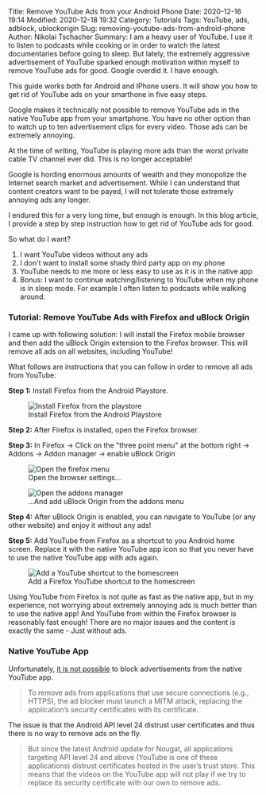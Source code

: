 Title: Remove YouTube Ads from your Android Phone
Date: 2020-12-16 19:14
Modified: 2020-12-18 19:32
Category: Tutorials
Tags: YouTube, ads, adblock, ublockorigin
Slug: removing-youtube-ads-from-android-phone
Author: Nikolai Tschacher
Summary: I am a heavy user of YouTube. I use it to listen to podcasts while cooking or in order to watch the latest documentaries before going to sleep. But lately, the extremely aggressive advertisement of YouTube sparked enough motivation within myself to remove YouTube ads for good. Google overdid it. I have enough.

This guide works both for Android and IPhone users. It will show you how to get rid of YouTube ads on your smarthone in five easy steps.

Google makes it technically not possible to remove YouTube ads in the native YouTube app from your smartphone. You have no other option than to watch up to ten advertisement clips for every video. Those ads can be extremely annoying.

At the time of writing, YouTube is playing more ads than the worst private cable TV channel ever did. This is no longer acceptable!

Google is hording enormous amounts of wealth and they monopolize the Internet search market and advertisement. While I can understand that content creators want to be payed, I will not tolerate those extremely annoying ads any longer.

I endured this for a very long time, but enough is enough. In this blog article, I provide a step by step instruction how to get rid of YouTube ads for good.

So what do I want?

1. I want YouTube videos without any ads
2. I don't want to install some shady third party app on my phone
3. YouTube needs to me more or less easy to use as it is in the native app
4. Bonus: I want to continue watching/listening to YouTube when my phone is in sleep mode. For example I often listen to podcasts while walking around.

### Tutorial: Remove YouTube Ads with Firefox and uBlock Origin

I came up with following solution: I will install the Firefox mobile browser and then add the uBlock Origin extension to the Firefox browser. This will remove all ads on all websites, including YouTube!

What follows are instructions that you can follow in order to remove all ads from YouTube:

**Step 1:** Install Firefox from the Android Playstore.

<figure>
    <img class="smallimg" src="{static}/images/android/install-firefox.png" alt="Install Firefox from the playstore" />
    <figcaption>Install Firefox from the Android Playstore</figcaption>
</figure>

**Step 2:** After Firefox is installed, open the Firefox browser.

**Step 3:** In Firefox -> Click on the "three point menu" at the bottom right -> Addons ->  Addon manager -> enable uBlock Origin

<figure>
    <img class="smallimg" src="{static}/images/android/firefox-menu.png" alt="Open the firefox menu" />
    <figcaption>Open the browser settings...</figcaption>
</figure>

<figure>
    <img class="smallimg" src="{static}/images/android/firefox-addons.png" alt="Open the addons manager" />
    <figcaption>...And add uBlock Origin from the addons menu</figcaption>
</figure>

**Step 4:** After uBlock Origin is enabled, you can navigate to YouTube (or any other website) and enjoy it without any ads!

**Step 5:** Add YouTube from Firefox as a shortcut to you Android home screen. Replace it with the native YouTube app icon so that you never have to use the native YouTube app with ads again.

<figure>
    <img class="smallimg" src="{static}/images/android/youtube-homescreen.png" alt="Add a YouTube shortcut to the homescreen" />
    <figcaption>Add a Firefox YouTube shortcut to the homescreen</figcaption>
</figure>

Using YouTube from Firefox is not quite as fast as the native app, but in my experience, not worrying about extremely annoying ads is much better than to use the native app! And YouTube from within the Firefox browser is reasonably fast enough! There are no major issues and the content is exactly the same - Just without ads.

### Native YouTube App

Unfortunately, [it is not possible](https://adlock.com/blog/how-to-block-youtube-ads-on-android/) to block advertisements from the native YouTube app.

> To remove ads from applications that use secure connections (e.g., HTTPS), the ad blocker must launch a MITM attack, replacing the application’s security certificates with its certificate.

The issue is that the Android API level 24 distrust user certificates and thus there is no way to remove ads on the fly.

> But since the latest Android update for Nougat, all applications targeting API level 24 and above (YouTube is one of these applications) distrust certificates hosted in the user’s trust store. This means that the videos on the YouTube app will not play if we try to replace its security certificate with our own to remove ads.
